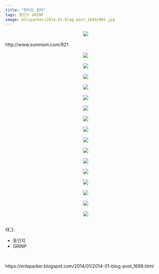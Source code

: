 ```yaml
---
title: "헌티드 헌터"
tags: 동인지 GRINP
image: enlsparker/2014-01-blog-post_1699/001.jpg
---
```

<div class="article">
<div class="post-body entry-content" id="post-body-766058557143059842" itemprop="description articleBody">
<div class="separator" style="clear: both; text-align: center;">
<a href="//3.bp.blogspot.com/-rrQ3KdCr6ak/UuOSUMv-N5I/AAAAAAAAGBg/0dCBXlfwMgw/s1600/001-018.jpg" imageanchor="1" style="margin-left: 1em; margin-right: 1em;"><img border="0" src="{{ site.nasurl }}/enlsparker/2014-01-blog-post_1699/001-018.jpg"/></a></div>
<br/>
<a name="more"></a>http://www.sunmism.com/921<br/>
<br/>
<div class="separator" style="clear: both; text-align: center;">
<a href="//2.bp.blogspot.com/-Og0ettcYoxg/UuOSUfkZKlI/AAAAAAAAGBo/9JBzfZ43tFE/s1600/002.jpg" imageanchor="1" style="margin-left: 1em; margin-right: 1em;"><img border="0" src="{{ site.nasurl }}/enlsparker/2014-01-blog-post_1699/002.jpg"/></a></div>
<br/>
<div class="separator" style="clear: both; text-align: center;">
<a href="//3.bp.blogspot.com/-zUPKdD4Addc/UuOSUep-kFI/AAAAAAAAGBk/7MW4Qf8pvaI/s1600/003.jpg" imageanchor="1" style="margin-left: 1em; margin-right: 1em;"><img border="0" src="{{ site.nasurl }}/enlsparker/2014-01-blog-post_1699/003.jpg"/></a></div>
<br/>
<div class="separator" style="clear: both; text-align: center;">
<a href="//2.bp.blogspot.com/-9rtkCqq_few/UuOSWaTMagI/AAAAAAAAGB4/NkbsfvpADns/s1600/004.jpg" imageanchor="1" style="margin-left: 1em; margin-right: 1em;"><img border="0" src="{{ site.nasurl }}/enlsparker/2014-01-blog-post_1699/004.jpg"/></a></div>
<br/>
<div class="separator" style="clear: both; text-align: center;">
<a href="//2.bp.blogspot.com/-ZN4NstuU2qg/UuOSXWyWRNI/AAAAAAAAGCA/4hld8WTLYck/s1600/005.jpg" imageanchor="1" style="margin-left: 1em; margin-right: 1em;"><img border="0" src="{{ site.nasurl }}/enlsparker/2014-01-blog-post_1699/005.jpg"/></a></div>
<br/>
<div class="separator" style="clear: both; text-align: center;">
<a href="//2.bp.blogspot.com/-hyhzR5M6zUY/UuOSXf6ieaI/AAAAAAAAGCE/nnnqOlfAcjI/s1600/006.jpg" imageanchor="1" style="margin-left: 1em; margin-right: 1em;"><img border="0" src="{{ site.nasurl }}/enlsparker/2014-01-blog-post_1699/006.jpg"/></a></div>
<br/>
<div class="separator" style="clear: both; text-align: center;">
<a href="//1.bp.blogspot.com/-ZPIf_KGPXHE/UuOSYLyE03I/AAAAAAAAGCQ/m8n-8jC27LI/s1600/007.jpg" imageanchor="1" style="margin-left: 1em; margin-right: 1em;"><img border="0" src="{{ site.nasurl }}/enlsparker/2014-01-blog-post_1699/007.jpg"/></a></div>
<br/>
<div class="separator" style="clear: both; text-align: center;">
<a href="//2.bp.blogspot.com/-VXG9bvYqk7g/UuOSZerSuEI/AAAAAAAAGCY/iLrU2enyR-c/s1600/008.jpg" imageanchor="1" style="margin-left: 1em; margin-right: 1em;"><img border="0" src="{{ site.nasurl }}/enlsparker/2014-01-blog-post_1699/008.jpg"/></a></div>
<br/>
<div class="separator" style="clear: both; text-align: center;">
<a href="//2.bp.blogspot.com/-M-Sm9ZHIoag/UuOSZrKLCOI/AAAAAAAAGCc/zQPQBBvBy2c/s1600/009.jpg" imageanchor="1" style="margin-left: 1em; margin-right: 1em;"><img border="0" src="{{ site.nasurl }}/enlsparker/2014-01-blog-post_1699/009.jpg"/></a></div>
<br/>
<div class="separator" style="clear: both; text-align: center;">
<a href="//2.bp.blogspot.com/-4sFBLXM4Cl8/UuOSaItjp_I/AAAAAAAAGCg/nbbK0rIkfPI/s1600/010.jpg" imageanchor="1" style="margin-left: 1em; margin-right: 1em;"><img border="0" src="{{ site.nasurl }}/enlsparker/2014-01-blog-post_1699/010.jpg"/></a></div>
<br/>
<div class="separator" style="clear: both; text-align: center;">
<a href="//2.bp.blogspot.com/-aefvogUkgXk/UuOSb74u-6I/AAAAAAAAGCw/_MCJCWlnDHY/s1600/011.jpg" imageanchor="1" style="margin-left: 1em; margin-right: 1em;"><img border="0" src="{{ site.nasurl }}/enlsparker/2014-01-blog-post_1699/011.jpg"/></a></div>
<br/>
<div class="separator" style="clear: both; text-align: center;">
<a href="//4.bp.blogspot.com/-tYBjEMhVhWg/UuOSc3ieorI/AAAAAAAAGC4/G3Q7COqpzyE/s1600/012.jpg" imageanchor="1" style="margin-left: 1em; margin-right: 1em;"><img border="0" src="{{ site.nasurl }}/enlsparker/2014-01-blog-post_1699/012.jpg"/></a></div>
<br/>
<div class="separator" style="clear: both; text-align: center;">
<a href="//2.bp.blogspot.com/-PZmodNq5XDg/UuOSc7Bq5gI/AAAAAAAAGC8/yR8JxRUu0vg/s1600/013.jpg" imageanchor="1" style="margin-left: 1em; margin-right: 1em;"><img border="0" src="{{ site.nasurl }}/enlsparker/2014-01-blog-post_1699/013.jpg"/></a></div>
<br/>
<div class="separator" style="clear: both; text-align: center;">
<a href="//3.bp.blogspot.com/-Yyz_V-zKgGI/UuOSdjPboNI/AAAAAAAAGDA/5y8Xb1zCKd8/s1600/014.jpg" imageanchor="1" style="margin-left: 1em; margin-right: 1em;"><img border="0" src="{{ site.nasurl }}/enlsparker/2014-01-blog-post_1699/014.jpg"/></a></div>
<br/>
<div class="separator" style="clear: both; text-align: center;">
<a href="//3.bp.blogspot.com/-1VpueSrSl-8/UuOSemmvLbI/AAAAAAAAGDY/TDKnrPpCi2M/s1600/015.jpg" imageanchor="1" style="margin-left: 1em; margin-right: 1em;"><img border="0" src="{{ site.nasurl }}/enlsparker/2014-01-blog-post_1699/015.jpg"/></a></div>
<br/>
<div class="separator" style="clear: both; text-align: center;">
<a href="//2.bp.blogspot.com/-AFvAx05_a54/UuOSeiSGb4I/AAAAAAAAGDQ/x1QWCJSXTNA/s1600/016.jpg" imageanchor="1" style="margin-left: 1em; margin-right: 1em;"><img border="0" src="{{ site.nasurl }}/enlsparker/2014-01-blog-post_1699/016.jpg"/></a></div>
<br/>
<div class="separator" style="clear: both; text-align: center;">
<a href="//1.bp.blogspot.com/-KTg-af_DEVw/UuOSew2sJiI/AAAAAAAAGDU/KtGnoqhqbpg/s1600/017.jpg" imageanchor="1" style="margin-left: 1em; margin-right: 1em;"><img border="0" src="{{ site.nasurl }}/enlsparker/2014-01-blog-post_1699/017.jpg"/></a></div>
<br/>
<div style="clear: both;"></div>
</div></div><div class="tagTrail">
<p>태그: </p>
<ul>
<li>동인지</li>
<li>GRINP</li>
</ul>
</div>
<br/>
<p id="refer">https://enlsparker.blogspot.com/2014/01/2014-01-blog-post_1699.html</p>
<br/>
